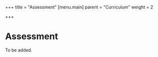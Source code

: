 +++
title = "Assessment"
[menu.main]
parent = "Curriculum"
weight = 2

+++
# Assessment

To be added.